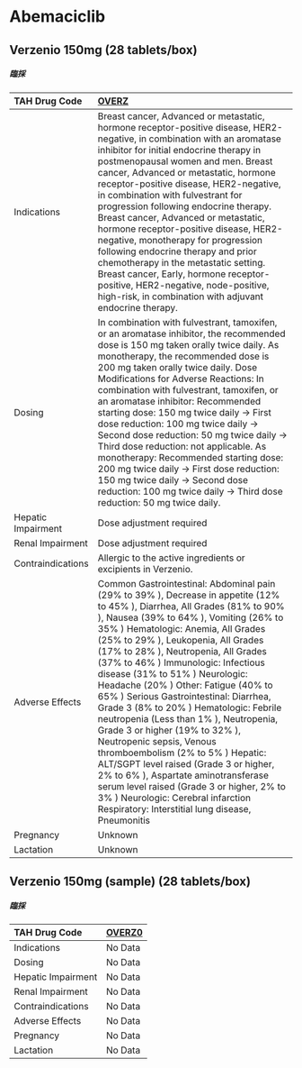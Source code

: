 # Abemaciclib

## Verzenio 150mg (28 tablets/box)

##### 臨採

| TAH Drug Code      | [OVERZ](https://www.tahsda.org.tw/drugs/hissearch.php?drug_code=OVERZ)                                                                                                                                                                                                                                                                                                                                                                                                                                                                                                                                                                                                                                                                                                                                                                                        |
|:-------------------|:--------------------------------------------------------------------------------------------------------------------------------------------------------------------------------------------------------------------------------------------------------------------------------------------------------------------------------------------------------------------------------------------------------------------------------------------------------------------------------------------------------------------------------------------------------------------------------------------------------------------------------------------------------------------------------------------------------------------------------------------------------------------------------------------------------------------------------------------------------------|
| Indications        | Breast cancer, Advanced or metastatic, hormone receptor-positive disease, HER2-negative, in combination with an aromatase inhibitor for initial endocrine therapy in postmenopausal women and men. Breast cancer, Advanced or metastatic, hormone receptor-positive disease, HER2-negative, in combination with fulvestrant for progression following endocrine therapy. Breast cancer, Advanced or metastatic, hormone receptor-positive disease, HER2-negative, monotherapy for progression following endocrine therapy and prior chemotherapy in the metastatic setting. Breast cancer, Early, hormone receptor-positive, HER2-negative, node-positive, high-risk, in combination with adjuvant endocrine therapy.                                                                                                                                         |
| Dosing             | In combination with fulvestrant, tamoxifen, or an aromatase inhibitor, the recommended dose is 150 mg taken orally twice daily. As monotherapy, the recommended dose is 200 mg taken orally twice daily. Dose Modifications for Adverse Reactions: In combination with fulvestrant, tamoxifen, or an aromatase inhibitor: Recommended starting dose: 150 mg twice daily -> First dose reduction: 100 mg twice daily -> Second dose reduction: 50 mg twice daily -> Third dose reduction: not applicable. As monotherapy: Recommended starting dose: 200 mg twice daily -> First dose reduction: 150 mg twice daily -> Second dose reduction: 100 mg twice daily -> Third dose reduction: 50 mg twice daily.                                                                                                                                                   |
| Hepatic Impairment | Dose adjustment required                                                                                                                                                                                                                                                                                                                                                                                                                                                                                                                                                                                                                                                                                                                                                                                                                                      |
| Renal Impairment   | Dose adjustment required                                                                                                                                                                                                                                                                                                                                                                                                                                                                                                                                                                                                                                                                                                                                                                                                                                      |
| Contraindications  | Allergic to the active ingredients or excipients in Verzenio.                                                                                                                                                                                                                                                                                                                                                                                                                                                                                                                                                                                                                                                                                                                                                                                                 |
| Adverse Effects    | Common Gastrointestinal: Abdominal pain (29% to 39% ), Decrease in appetite (12% to 45% ), Diarrhea, All Grades (81% to 90% ), Nausea (39% to 64% ), Vomiting (26% to 35% ) Hematologic: Anemia, All Grades (25% to 29% ), Leukopenia, All Grades (17% to 28% ), Neutropenia, All Grades (37% to 46% ) Immunologic: Infectious disease (31% to 51% ) Neurologic: Headache (20% ) Other: Fatigue (40% to 65% ) Serious Gastrointestinal: Diarrhea, Grade 3 (8% to 20% ) Hematologic: Febrile neutropenia (Less than 1% ), Neutropenia, Grade 3 or higher (19% to 32% ), Neutropenic sepsis, Venous thromboembolism (2% to 5% ) Hepatic: ALT/SGPT level raised (Grade 3 or higher, 2% to 6% ), Aspartate aminotransferase serum level raised (Grade 3 or higher, 2% to 3% ) Neurologic: Cerebral infarction Respiratory: Interstitial lung disease, Pneumonitis |
| Pregnancy          | Unknown                                                                                                                                                                                                                                                                                                                                                                                                                                                                                                                                                                                                                                                                                                                                                                                                                                                       |
| Lactation          | Unknown                                                                                                                                                                                                                                                                                                                                                                                                                                                                                                                                                                                                                                                                                                                                                                                                                                                       |

## Verzenio 150mg (sample) (28 tablets/box)

##### 臨採

| TAH Drug Code      | [OVERZ0](https://www.tahsda.org.tw/drugs/hissearch.php?drug_code=OVERZ0)   |
|:-------------------|:---------------------------------------------------------------------------|
| Indications        | No Data                                                                    |
| Dosing             | No Data                                                                    |
| Hepatic Impairment | No Data                                                                    |
| Renal Impairment   | No Data                                                                    |
| Contraindications  | No Data                                                                    |
| Adverse Effects    | No Data                                                                    |
| Pregnancy          | No Data                                                                    |
| Lactation          | No Data                                                                    |


